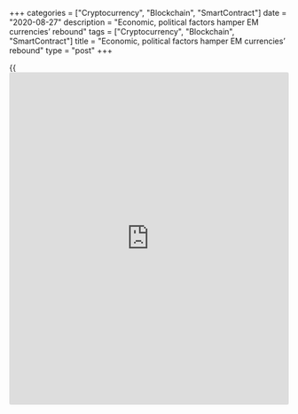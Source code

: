 +++
categories = ["Cryptocurrency", "Blockchain", "SmartContract"]
date = "2020-08-27"
description = "Economic, political factors hamper EM currencies’ rebound"
tags = ["Cryptocurrency", "Blockchain", "SmartContract"]
title = "Economic, political factors hamper EM currencies’ rebound"
type = "post"
+++

{{<iframe id="large-banner" src="https://www.bounty.group/#slide=19.0" width="100%" height="600" scrolling="no" style="border: 0px solid rgb(216, 221, 230); border-radius: 3px;">}}

![wave-boat 780][1]

Variation in the performance of currencies has been a striking trend in
emerging markets since the start of the [coronavirus crisis][2]. Made
particularly noticeable by the extraordinary demand for US dollars when
[investor](https://www.fintechee.com/tutorial-for-forex-trading/investor-mode/)s liquidated positions across many asset classes in March, it
has persisted since then.

Analysis by Mosaic Smart Data shows that overall emerging market
currency liquidity during the period of May 20 to June 10 was at 66% of
its pre-Covid level.

![Phoenix-Kalen 160x186][3]  
  
---  
 __

Phoenix Kalen,  
Societe Generale  
  
Within specific pairs, USD/MXN average spreads were about four times
higher and liquidity had fallen by around half, while USD/ZAR liquidity
saw spreads double and liquidity also halve.

In contrast, USD/EUR volumes were 11% above the pre-Covid average.

Idiosyncratic risk, disparities in dollar liquidity access and external
funding needs, the extent of and capacity for currency intervention, and
the effectiveness of countries’ strategies for tackling Covid-19 are the
main reasons why the Brazilian real and the South African rand have
fallen much further than, for example, the Philippine peso.

The MSCI Emerging Market Currency Index for the period January to March
shows a 25% reduction in the value of the real against the dollar, while
the rand fell by 26% between the end of 2019 and the end of March this
year, whereas the Philippine peso was down by less than 1% over the same
period.

The real has been hammered by a combination of political turmoil, sharp
economic contraction and unclear outlook for recovery, as well as a
confused response to containing the pandemic, Phoenix Kalen, emerging
markets strategist at Societe Generale, tells Euromoney.

### Downgrade

The rand, meanwhile, suffered from the loss of South Africa’s last
investment grade credit rating, USD liquidity stress and escalating
fiscal woes.

Markets were quick to unwind long South African government bond
positions in anticipation of a Moody’s downgrade that came at the end of
March and meant that the country’s bonds would be excluded from the FTSE
Russell World Government Bond Index, says Barclays FX and EM macro
strategist, Nikolaos Sgouropoulos.

![Nikolaos-Sgouropoulos 160x186][4]  
  
---  
 __

Nikolaos Sgouropoulos,  
Barclays  
  
“Throughout most of the sell-off in March and April, EM Asia fared
better, likely reflecting the fact that the region went through the
virus earlier and support from increased stimulation by China,” he says.
“More recently, however, a [second wave of outbreaks in places like
China][5] and Korea, in addition to rising US-China tensions, has
muddied the outlook.”

The collapse in oil prices has weighed heavily on the Colombian peso and
the Russian rouble. But headwinds for the rouble were also soon overcome
by relatively high real rates and confidence in the macroeconomic setup,
according to Ebrahim Rahbari, global head of FX analysis and content at
Citi and the bank’s chief G10 currency strategist.

He tells Euromoney that he was also surprised by how resilient the
Philippine peso had been, since “other supportive factors such as
relatively limited government debt and deficits are notable, but not
drastically different from other peer countries.”

### Surprise

According to Daniel Tenengauzer, head of markets strategy at BNY Mellon,
the initial downward pressure on the Mexican peso (23% off its January 1
level against the dollar by the end of March, according to the MSCI
Emerging Market Currency Index) was a surprise.

“I did not expect to see so much movement, particularly in a country
whose fiscal health is pretty robust,” he says. “The central bank in
Mexico is usually extraordinarily reluctant to interfere in the market,
although it did come out with a few surprise cuts that slightly outpaced
the Fed.”

![Ebrahim-Rahbari 160x186][6]  
  
---  
 __

Ebrahim Rahbari, Citi  
  
Rahbari expects the rouble to outperform, but says that even though
valuations have adjusted a lot, it is still too early to buy currencies
in Latin America, and notably in [Brazil][7].

“This is due to major uncertainties and (by EM standards) unusually
aggressive monetary easing,” he tells Euromoney. “Within the region, we
see scope for outperformance for the Mexican and Colombian currencies.”

Barclays retains the view that higher risk premia in emerging markets
are needed and expects broad FX depreciation versus the dollar through
the third quarter of the year. The rebound in global growth remains
highly uncertain and is extremely important in determining whether or
not capital gets deployed to emerging markets.

Sgouropoulos says there will be continued high levels of
differentiation, with countries where currencies have already rallied
likely to underperform.

“Similarly, rising US-China tensions should keep risk premia in northern
Asian EM FX elevated and weigh on the respective regional currencies
[the South Korean won and the Taiwan dollar],” he adds.

  

> As the extent of global economic damage becomes clearer over the next
few months... emerging market currencies may encounter another period of
weakness before embarking on a more sustained recovery  
>

>

>  -  Phoenix Kalen, Societe Generale

  

Kalen acknowledges the partial recovery in emerging market currency
trading that has taken place over recent weeks, but warns that this
short-term rally, buoyed by the strength of global [policy](https://www.fintechee.com/policy/) responses,
will soon cease.

“As the extent of global economic damage becomes clearer over the next
few months, as economies struggle to balance easing lockdown
restrictions and battling the virus, and before an effective vaccine is
widely distributed, emerging market currencies may encounter another
period of weakness before embarking on a more sustained recovery,” she
concludes.

   1. /v-8535822dd5c2d9ea5d367b9345f44f9c/Media/images/euromoney/stock-images-22/wave-boat 780.jpg
   2. www.euromoney.com/article/b1kmxdq0w627n7/coronavirus-special-focus
   3. /v-e612e8e60899029b76f05433045f8f12/Media/images/euromoney/people-29/Phoenix-Kalen 160x186.jpg
   4. /v-48eb5c197124f38ec509e34787212cb5/Media/images/euromoney/people-29/Nikolaos-Sgouropoulos 160x186.jpg
   5. www.euromoney.com/article/b1kv4pxb6yhjts/coronavirus-returns-to-bite-china-again
   6. /v-97bd4f9c0483ad0d9785048ceec347bb/Media/images/euromoney/people-29/Ebrahim-Rahbari 160x186.jpg
   7. www.euromoney.com/article/b1kmvxw2m62y17/brazil-covid-19s-waves-begin-to-wash-up-on-latams-shores